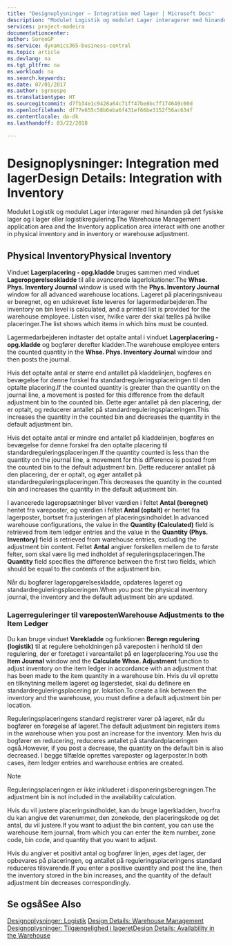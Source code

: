 ```yaml
---
title: "Designoplysninger – Integration med lager | Microsoft Docs"
description: "Modulet Logistik og modulet Lager interagerer med hinanden på det fysiske lager og i lager eller logistikregulering."
services: project-madeira
documentationcenter: 
author: SorenGP
ms.service: dynamics365-business-central
ms.topic: article
ms.devlang: na
ms.tgt_pltfrm: na
ms.workload: na
ms.search.keywords: 
ms.date: 07/01/2017
ms.author: sgroespe
ms.translationtype: HT
ms.sourcegitcommit: d7fb34e1c9428a64c71ff47be8bcff174649c00d
ms.openlocfilehash: df77e655c58b6eba6f431ef66be3152f56ac634f
ms.contentlocale: da-dk
ms.lasthandoff: 03/22/2018

---
```

# <a name="design-details-integration-with-inventory"></a><span data-ttu-id="33537-103">Designoplysninger: Integration med lager</span><span class="sxs-lookup"><span data-stu-id="33537-103">Design Details: Integration with Inventory</span></span>
<span data-ttu-id="33537-104">Modulet Logistik og modulet Lager interagerer med hinanden på det fysiske lager og i lager eller logistikregulering.</span><span class="sxs-lookup"><span data-stu-id="33537-104">The Warehouse Management application area and the Inventory application area interact with one another in physical inventory and in inventory or warehouse adjustment.</span></span>  
  
## <a name="physical-inventory"></a><span data-ttu-id="33537-105">Physical Inventory</span><span class="sxs-lookup"><span data-stu-id="33537-105">Physical Inventory</span></span>  
 <span data-ttu-id="33537-106">Vinduet **Lagerplacering - opg.kladde** bruges sammen med vinduet **Lageropgørelseskladde** til alle avancerede lagerlokationer.</span><span class="sxs-lookup"><span data-stu-id="33537-106">The **Whse. Phys. Inventory Journal** window is used with the **Phys. Inventory Journal** window for all advanced warehouse locations.</span></span> <span data-ttu-id="33537-107">Lageret på placeringsniveau er beregnet, og en udskrevet liste leveres for lagermedarbejderen.</span><span class="sxs-lookup"><span data-stu-id="33537-107">The inventory on bin level is calculated, and a printed list is provided for the warehouse employee.</span></span> <span data-ttu-id="33537-108">Listen viser, hvilke varer der skal tælles på hvilke placeringer.</span><span class="sxs-lookup"><span data-stu-id="33537-108">The list shows which items in which bins must be counted.</span></span>  
  
 <span data-ttu-id="33537-109">Lagermedarbejderen indtaster det optalte antal i vinduet **Lagerplacering - opg.kladde** og bogfører derefter kladden.</span><span class="sxs-lookup"><span data-stu-id="33537-109">The warehouse employee enters the counted quantity in the **Whse. Phys. Inventory Journal** window and then posts the journal.</span></span>  
  
 <span data-ttu-id="33537-110">Hvis det optalte antal er større end antallet på kladdelinjen, bogføres en bevægelse for denne forskel fra standardreguleringsplaceringen til den optalte placering.</span><span class="sxs-lookup"><span data-stu-id="33537-110">If the counted quantity is greater than the quantity on the journal line, a movement is posted for this difference from the default adjustment bin to the counted bin.</span></span> <span data-ttu-id="33537-111">Dette øger antallet på den placering, der er optalt, og reducerer antallet på standardreguleringsplaceringen.</span><span class="sxs-lookup"><span data-stu-id="33537-111">This increases the quantity in the counted bin and decreases the quantity in the default adjustment bin.</span></span>  
  
 <span data-ttu-id="33537-112">Hvis det optalte antal er mindre end antallet på kladdelinjen, bogføres en bevægelse for denne forskel fra den optalte placering til standardreguleringsplaceringen.</span><span class="sxs-lookup"><span data-stu-id="33537-112">If the quantity counted is less than the quantity on the journal line, a movement for this difference is posted from the counted bin to the default adjustment bin.</span></span> <span data-ttu-id="33537-113">Dette reducerer antallet på den placering, der er optalt, og øger antallet på standardreguleringsplaceringen.</span><span class="sxs-lookup"><span data-stu-id="33537-113">This decreases the quantity in the counted bin and increases the quantity in the default adjustment bin.</span></span>  
  
 <span data-ttu-id="33537-114">I avancerede lageropsætninger bliver værdien i feltet **Antal (beregnet)** hentet fra vareposter, og værdien i feltet **Antal (optalt)** er hentet fra lagerposter, bortset fra justeringen af placeringsindholdet.</span><span class="sxs-lookup"><span data-stu-id="33537-114">In advanced warehouse configurations, the value in the **Quantity (Calculated)** field is retrieved from item ledger entries and the value in the **Quantity (Phys. Inventory)** field is retrieved from warehouse entries, excluding the adjustment bin content.</span></span> <span data-ttu-id="33537-115">Feltet **Antal** angiver forskellen mellem de to første felter, som skal være lig med indholdet af reguleringsplaceringen.</span><span class="sxs-lookup"><span data-stu-id="33537-115">The **Quantity** field specifies the difference between the first two fields, which should be equal to the contents of the adjustment bin.</span></span>  
  
 <span data-ttu-id="33537-116">Når du bogfører lageropgørelseskladde, opdateres lageret og standardreguleringsplaceringen.</span><span class="sxs-lookup"><span data-stu-id="33537-116">When you post the physical inventory journal, the inventory and the default adjustment bin are updated.</span></span>  
  
### <a name="warehouse-adjustments-to-the-item-ledger"></a><span data-ttu-id="33537-117">Lagerreguleringer til vareposten</span><span class="sxs-lookup"><span data-stu-id="33537-117">Warehouse Adjustments to the Item Ledger</span></span>  
 <span data-ttu-id="33537-118">Du kan bruge vinduet **Varekladde** og funktionen **Beregn regulering (logistik)** til at regulere beholdningen på vareposten i henhold til den regulering, der er foretaget i vareantallet på en lagerplacering.</span><span class="sxs-lookup"><span data-stu-id="33537-118">You use the **Item Journal** window and the **Calculate Whse. Adjustment** function to adjust inventory on the item ledger in accordance with an adjustment that has been made to the item quantity in a warehouse bin.</span></span> <span data-ttu-id="33537-119">Hvis du vil oprette en tilknytning mellem lageret og lagerstedet, skal du definere en standardreguleringsplacering pr. lokation.</span><span class="sxs-lookup"><span data-stu-id="33537-119">To create a link between the inventory and the warehouse, you must define a default adjustment bin per location.</span></span>  
  
 <span data-ttu-id="33537-120">Reguleringsplaceringens standard registrerer varer på lageret, når du bogfører en forøgelse af lageret.</span><span class="sxs-lookup"><span data-stu-id="33537-120">The default adjustment bin registers items in the warehouse when you post an increase for the inventory.</span></span> <span data-ttu-id="33537-121">Men hvis du bogfører en reducering, reduceres antallet på standardplaceringen også.</span><span class="sxs-lookup"><span data-stu-id="33537-121">However, if you post a decrease, the quantity on the default bin is also decreased.</span></span> <span data-ttu-id="33537-122">I begge tilfælde oprettes vareposter og lagerposter.</span><span class="sxs-lookup"><span data-stu-id="33537-122">In both cases, item ledger entries and warehouse entries are created.</span></span>  
  
> [!NOTE]  
>  <span data-ttu-id="33537-123">Reguleringsplaceringen er ikke inkluderet i disponeringsberegningen.</span><span class="sxs-lookup"><span data-stu-id="33537-123">The adjustment bin is not included in the availability calculation.</span></span>  
  
 <span data-ttu-id="33537-124">Hvis du vil justere placeringsindholdet, kan du bruge lagerkladden, hvorfra du kan angive det varenummer, den zonekode, den placeringskode og det antal, du vil justere.</span><span class="sxs-lookup"><span data-stu-id="33537-124">If you want to adjust the bin content, you can use the warehouse item journal, from which you can enter the item number, zone code, bin code, and quantity that you want to adjust.</span></span>  
  
 <span data-ttu-id="33537-125">Hvis du angiver et positivt antal og bogfører linjen, øges det lager, der opbevares på placeringen, og antallet på reguleringsplaceringens standard reduceres tilsvarende.</span><span class="sxs-lookup"><span data-stu-id="33537-125">If you enter a positive quantity and post the line, then the inventory stored in the bin increases, and the quantity of the default adjustment bin decreases correspondingly.</span></span>  
  
## <a name="see-also"></a><span data-ttu-id="33537-126">Se også</span><span class="sxs-lookup"><span data-stu-id="33537-126">See Also</span></span>  
 <span data-ttu-id="33537-127">[Designoplysninger: Logistik](design-details-warehouse-management.md) </span><span class="sxs-lookup"><span data-stu-id="33537-127">[Design Details: Warehouse Management](design-details-warehouse-management.md) </span></span>  
 [<span data-ttu-id="33537-128">Designoplysninger: Tilgængelighed i lageret</span><span class="sxs-lookup"><span data-stu-id="33537-128">Design Details: Availability in the Warehouse</span></span>](design-details-availability-in-the-warehouse.md)
